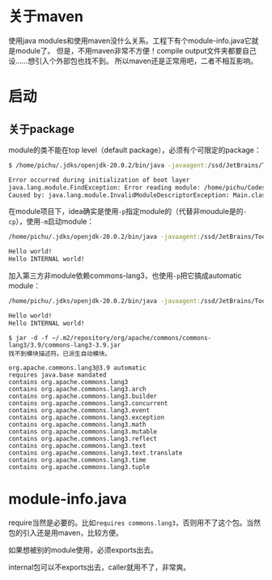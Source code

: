 # 关于maven
使用java modules和使用maven没什么关系。工程下有个module-info.java它就是module了。
但是，不用maven非常不方便！compile output文件夹都要自己设……想引入个外部包也找不到。
所以maven还是正常用吧，二者不相互影响。

# 启动
## 关于package
module的类不能在top level（default package），必须有个可限定的package：
```bash
$ /home/pichu/.jdks/openjdk-20.0.2/bin/java -javaagent:/ssd/JetBrains/Toolbox/intellij-idea-ultimate/lib/idea_rt.jar=38277:/ssd/JetBrains/Toolbox/intellij-idea-ultimate/bin -Dfile.encoding=UTF-8 -Dsun.stdout.encoding=UTF-8 -Dsun.stderr.encoding=UTF-8 -p /home/pichu/Codes/Java/mine/java-examples/8-plus/java9-module/module-callee/target/classes -m module.callee/Main

Error occurred during initialization of boot layer
java.lang.module.FindException: Error reading module: /home/pichu/Codes/Java/mine/java-examples/8-plus/module-callee/target/classes
Caused by: java.lang.module.InvalidModuleDescriptorException: Main.class found in top-level directory (unnamed package not allowed in module)
```

在module项目下，idea确实是使用`-p`指定module的（代替非moudule是的`-cp`），使用`-m`启动module：
```bash
/home/pichu/.jdks/openjdk-20.0.2/bin/java -javaagent:/ssd/JetBrains/Toolbox/intellij-idea-ultimate/lib/idea_rt.jar=46245:/ssd/JetBrains/Toolbox/intellij-idea-ultimate/bin -Dfile.encoding=UTF-8 -Dsun.stdout.encoding=UTF-8 -Dsun.stderr.encoding=UTF-8 -p /home/pichu/Codes/Java/mine/java-examples/8-plus/java9-module/module-callee/target/classes -m module.callee/com.puppylpg.callee.Main

Hello world!
Hello INTERNAL world!
```

加入第三方非module依赖commons-lang3，也使用`-p`把它搞成automatic module：
```bash
/home/pichu/.jdks/openjdk-20.0.2/bin/java -javaagent:/ssd/JetBrains/Toolbox/intellij-idea-ultimate/lib/idea_rt.jar=46661:/ssd/JetBrains/Toolbox/intellij-idea-ultimate/bin -Dfile.encoding=UTF-8 -Dsun.stdout.encoding=UTF-8 -Dsun.stderr.encoding=UTF-8 -p /ssd/.m2/repository/org/apache/commons/commons-lang3/3.1/commons-lang3-3.1.jar:/home/pichu/Codes/Java/mine/java-examples/8-plus/java9-module/module-callee/target/classes -m module.callee/com.puppylpg.callee.Main

Hello world!
Hello INTERNAL world!
```

```
$ jar -d -f ~/.m2/repository/org/apache/commons/commons-lang3/3.9/commons-lang3-3.9.jar
找不到模块描述符。已派生自动模块。

org.apache.commons.lang3@3.9 automatic
requires java.base mandated
contains org.apache.commons.lang3
contains org.apache.commons.lang3.arch
contains org.apache.commons.lang3.builder
contains org.apache.commons.lang3.concurrent
contains org.apache.commons.lang3.event
contains org.apache.commons.lang3.exception
contains org.apache.commons.lang3.math
contains org.apache.commons.lang3.mutable
contains org.apache.commons.lang3.reflect
contains org.apache.commons.lang3.text
contains org.apache.commons.lang3.text.translate
contains org.apache.commons.lang3.time
contains org.apache.commons.lang3.tuple
```

# module-info.java
require当然是必要的。比如`requires commons.lang3`，否则用不了这个包。当然包的引入还是用maven，比较方便。

如果想被别的module使用，必须exports出去。

internal包可以不exports出去，caller就用不了，非常爽。
